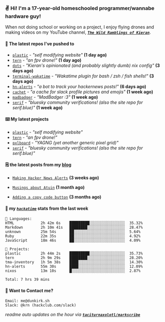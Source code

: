 ### ✌️ Hi! I'm a 17-year-old homeschooled programmer/wannabe hardware guy!

When not doing school or working on a project, I enjoy flying drones and making videos on my YouTube channel, [**_`The Wild Ramblings of Kieran`_**](https://youtube.com/@kieran.rambles).

#### 👷 The latest repos I've pushed to

- [`plastic`](https://github.com/taciturnaxolotl/plastic) - _"self modifying website"_ **(1 day ago)**
- [`tern`](https://github.com/taciturnaxolotl/tern) - _"an fpv drone!"_ **(1 day ago)**
- [`dots`](https://github.com/taciturnaxolotl/dots) - _"Kieran's opinionated (and probably slightly dumb) nix config"_ **(3 days ago)**
- [`terminal-wakatime`](https://github.com/hackclub/terminal-wakatime) - _"Wakatime plugin for bash / zsh / fish shells!"_ **(3 days ago)**
- [`hn-alerts`](https://github.com/taciturnaxolotl/hn-alerts) - _"a bot to track your hackernews posts!"_ **(6 days ago)**
- [`cachet`](https://github.com/taciturnaxolotl/cachet) - _"a cache for slack profile pictures and emojis"_ **(1 week ago)**
- [`madbadger`](https://github.com/taciturnaxolotl/madbadger) - _"MadBadger :3"_ **(1 week ago)**
- [`serif`](https://github.com/taciturnaxolotl/serif) - _"bluesky community verifications! (also the site repo for serif.blue)"_ **(1 week ago)**

#### ⌨️ My latest projects

- [`plastic`](https://github.com/taciturnaxolotl/plastic) - _"self modifying website"_
- [`tern`](https://github.com/taciturnaxolotl/tern) - _"an fpv drone!"_
- [`pxlboard`](https://github.com/taciturnaxolotl/pxlboard) - _"YAGNG (yet another generic pixel grid)"_
- [`serif`](https://github.com/taciturnaxolotl/serif) - _"bluesky community verifications! (also the site repo for serif.blue)"_

#### 🗒️ the latest posts from my [blog](https://dunkirk.sh)

- [`Making Hacker News Alerts`](https://dunkirk.sh/blog/hn-alerts/) **(3 weeks ago)**

- [`Musings about Atuin`](https://dunkirk.sh/blog/atuin/) **(1 month ago)**

- [`Adding a copy code button`](https://dunkirk.sh/blog/adding-a-copy-button/) **(3 months ago)**



#### 📡 my [_`hackatime`_](https://waka.hackclub.com) stats from the last week

```text
💾 Languages:
HTML            2h 42m 6s    █████████░░░░░░░░░░░░░░░░  35.32%
Markdown        2h 10m 41s   ████████░░░░░░░░░░░░░░░░░  28.47%
unknown         25m 54s      ██░░░░░░░░░░░░░░░░░░░░░░░  5.64%
Ruby            22m 35s      ██░░░░░░░░░░░░░░░░░░░░░░░  4.92%
JavaScript      18m 46s      ██░░░░░░░░░░░░░░░░░░░░░░░  4.09%

💼 Projects:
plastic         2h 44m 2s    █████████░░░░░░░░░░░░░░░░  35.73%
tern            2h 9m 29s    ████████░░░░░░░░░░░░░░░░░  28.20%
tma-inventory   1h 5m 38s    ████░░░░░░░░░░░░░░░░░░░░░  14.30%
hn-alerts       55m 30s      ████░░░░░░░░░░░░░░░░░░░░░  12.09%
nixos           13m 10s      █░░░░░░░░░░░░░░░░░░░░░░░░  2.87%

Total: 7 hrs 39 mins
```

#### 📮 Want to Contact me?

```text
Email: me@dunkirk.sh
Slack: @krn (hackclub.com/slack)
```

_readme auto updates on the hour via [**`taciturnaxolotl/markscribe`**](https://github.com/taciturnaxolotl/markscribe)_
